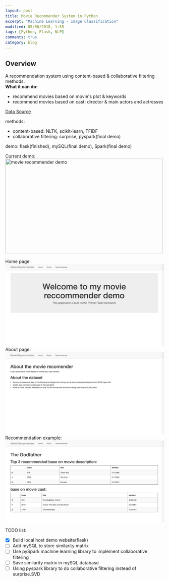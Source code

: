 ```yaml
---
layout: post
title: Movie Recommender System in Python
excerpt: "Machine Learning - Image Classification"
modified: 05/06/2018, 1:55
tags: [Python, Flask, NLP]
comments: true
category: blog
---
```


## Overview  
A  recommendation system using content-based & collaborative filtering methods.  
**What it can do:**  
* recommend movies based on movie's plot & keywords  
* recommend movies based on cast: director & main actors and actresses  

[Data Source](https://www.kaggle.com/rounakbanik/the-movies-dataset/data)

methods: 
* content-based: NLTK, scikit-learn, TFIDF
* collaborative filtering: surprise, pyspark(final demo)

demo: flask(finished), mySQL(final demo), Spark(final demo)

Current demo:  
<a href="https://imgflip.com/gif/29fzmi"><img src="https://i.imgflip.com/29fzmi.gif" width="500px" height="300px" title="movie recommender demo"/></a>  
  
Home page:  
![home page](/images/Recommender/HomePage.png)  
About page:  
![about](/images/Recommender/about.png)  
Recommendation example:  
![example](/images/Recommender/example.png)


TODO list:   
* [x] Build local host demo website(flask)  
* [ ] Add mySQL to store similarity matrix 
* [ ] Use pySpark machine learning library to implement collaborative filtering  
* [ ] Save similarity matrix in mySQL database  
* [ ] Using pyspark library to do collaborative filtering instead of surprise.SVD
